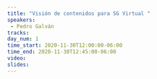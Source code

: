```yaml
---
title: "Visión de contenidos para SG Virtual "
speakers:
 - Pedro Galván
tracks:
day_num: 1
time_start: 2020-11-30T12:00:00-06:00
time_end: 2020-11-30T12:45:00-06:00
video:
slides:
---
```


